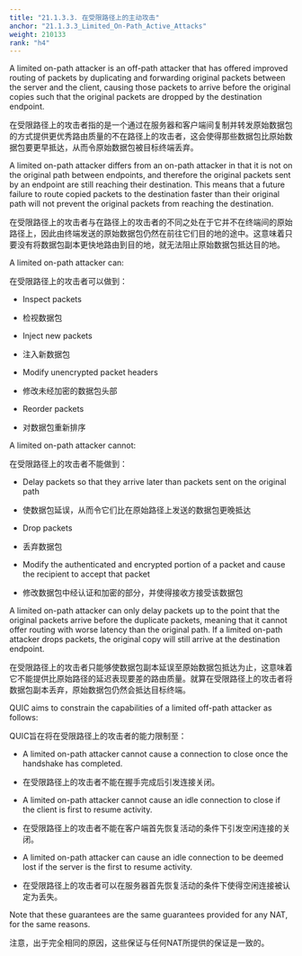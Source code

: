 ```yaml
---
title: "21.1.3.3. 在受限路径上的主动攻击"
anchor: "21.1.3.3_Limited_On-Path_Active_Attacks"
weight: 210133
rank: "h4"
---
```


A limited on-path attacker is an off-path attacker that has offered improved routing of packets by duplicating and forwarding original packets between the server and the client, causing those packets to arrive before the original copies such that the original packets are dropped by the destination endpoint.

在受限路径上的攻击者指的是一个通过在服务器和客户端间复制并转发原始数据包的方式提供更优秀路由质量的不在路径上的攻击者，这会使得那些数据包比原始数据包要更早抵达，从而令原始数据包被目标终端丢弃。

A limited on-path attacker differs from an on-path attacker in that it is not on the original path between endpoints, and therefore the original packets sent by an endpoint are still reaching their destination. This means that a future failure to route copied packets to the destination faster than their original path will not prevent the original packets from reaching the destination.

在受限路径上的攻击者与在路径上的攻击者的不同之处在于它并不在终端间的原始路径上，因此由终端发送的原始数据包仍然在前往它们目的地的途中。这意味着只要没有将数据包副本更快地路由到目的地，就无法阻止原始数据包抵达目的地。

A limited on-path attacker can:

在受限路径上的攻击者可以做到：

* Inspect packets

* 检视数据包

* Inject new packets

* 注入新数据包

* Modify unencrypted packet headers

* 修改未经加密的数据包头部

* Reorder packets

* 对数据包重新排序

A limited on-path attacker cannot:

在受限路径上的攻击者不能做到：

* Delay packets so that they arrive later than packets sent on the original path

* 使数据包延误，从而令它们比在原始路径上发送的数据包更晚抵达

* Drop packets

* 丢弃数据包

* Modify the authenticated and encrypted portion of a packet and cause the recipient to accept that packet

* 修改数据包中经认证和加密的部分，并使得接收方接受该数据包

A limited on-path attacker can only delay packets up to the point that the original packets arrive before the duplicate packets, meaning that it cannot offer routing with worse latency than the original path. If a limited on-path attacker drops packets, the original copy will still arrive at the destination endpoint.

在受限路径上的攻击者只能够使数据包副本延误至原始数据包抵达为止，这意味着它不能提供比原始路径的延迟表现要差的路由质量。就算在受限路径上的攻击者将数据包副本丢弃，原始数据包仍然会抵达目标终端。

QUIC aims to constrain the capabilities of a limited off-path attacker as follows:

QUIC旨在将在受限路径上的攻击者的能力限制至：

* A limited on-path attacker cannot cause a connection to close once the handshake has completed.

* 在受限路径上的攻击者不能在握手完成后引发连接关闭。

* A limited on-path attacker cannot cause an idle connection to close if the client is first to resume activity.

* 在受限路径上的攻击者不能在客户端首先恢复活动的条件下引发空闲连接的关闭。

* A limited on-path attacker can cause an idle connection to be deemed lost if the server is the first to resume activity.

* 在受限路径上的攻击者可以在服务器首先恢复活动的条件下使得空闲连接被认定为丢失。

Note that these guarantees are the same guarantees provided for any NAT, for the same reasons.

注意，出于完全相同的原因，这些保证与任何NAT所提供的保证是一致的。
